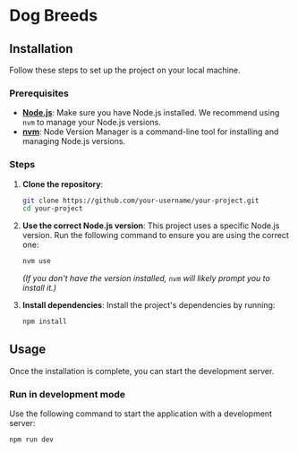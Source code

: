 # Dog Breeds

## Installation

Follow these steps to set up the project on your local machine.

### Prerequisites

*   **[Node.js](https://nodejs.org/)**: Make sure you have Node.js installed. We recommend using `nvm` to manage your Node.js versions.
*   **[nvm](https://github.com/nvm-sh/nvm)**: Node Version Manager is a command-line tool for installing and managing Node.js versions.

### Steps

1.  **Clone the repository**:
    ```bash
    git clone https://github.com/your-username/your-project.git
    cd your-project
    ```

2.  **Use the correct Node.js version**:
    This project uses a specific Node.js version. Run the following command to ensure you are using the correct one:
    ```bash
    nvm use
    ```
    *(If you don't have the version installed, `nvm` will likely prompt you to install it.)*

3.  **Install dependencies**:
    Install the project's dependencies by running:
    ```bash
    npm install
    ```

## Usage

Once the installation is complete, you can start the development server.

### Run in development mode

Use the following command to start the application with a development server:
```bash
npm run dev
